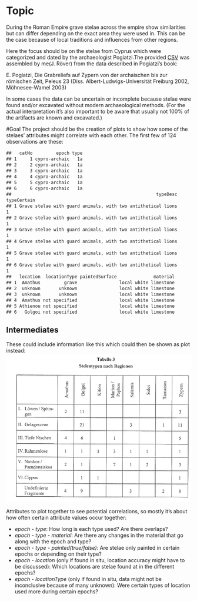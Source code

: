 # Topic

During the Roman Empire grave stelae across the empire show similarities
but can differ depending on the exact area they were used in. This can
be the case because of local traditions and influences from other
regions.

Here the focus should be on the stelae from Cyprus which were
categorized and dated by the archaeologist Pogiatzi.The provided
[CSV](StelaeCyprus.csv) was assembled by me(J. Röver) from the data
described in Pogiatzi’s book:

E. Pogiatzi, Die Grabreliefs auf Zypern von der archaischen bis zur
römischen Zeit, Peleus 23 (Diss. Albert-Ludwigs-Universität Freiburg
2002, Möhnesee-Wamel 2003)

In some cases the data can be uncertain or incomplete because stelae
were found and/or excavated without modern archaeological methods. (For
the actual interpretation it’s also important to be aware that usually
not 100% of the artifacts are known and excavated.)

\#Goal The project should be the creation of plots to show how some of
the stelaes’ attributes might correlate with each other. The first few
of 124 observations are these:

    ##   catNo         epoch type
    ## 1     1 cypro-archaic   1a
    ## 2     2 cypro-archaic   1a
    ## 3     3 cypro-archaic   1a
    ## 4     4 cypro-archaic   1a
    ## 5     5 cypro-archaic   1a
    ## 6     6 cypro-archaic   1a
    ##                                                       typeDesc typeCertain
    ## 1 Grave stelae with guard animals, with two antithetical lions           1
    ## 2 Grave stelae with guard animals, with two antithetical lions           1
    ## 3 Grave stelae with guard animals, with two antithetical lions           1
    ## 4 Grave stelae with guard animals, with two antithetical lions           1
    ## 5 Grave stelae with guard animals, with two antithetical lions           1
    ## 6 Grave stelae with guard animals, with two antithetical lions           1
    ##   location  locationType paintedSurface              material
    ## 1  Amathus         grave                local white limestone
    ## 2  unknown       unknown                local white limestone
    ## 3  unknown       unknown                local white limestone
    ## 4  Amathus not specified                local white limestone
    ## 5 Athienou not specified                local white limestone
    ## 6   Golgoi not specified                local white limestone

## Intermediates

These could include information like this which could then be shown as
plot instead: ![Stele types per region](steleTypeRegion.PNG)

Attributes to plot together to see potential correlations, so mostly
it’s about how often certain attribute values occur together:

-   *epoch - type*: How long is each type used? Are there overlaps?
-   *epoch - type - material*: Are there any changes in the material
    that go along with the epoch and type?
-   *epoch - type - painted(true/false)*: Are stelae only painted in
    certain epochs or depending on their type?
-   *epoch - location* (only if found in situ, location accuracy might
    have to be discussed): Which locations are stelae found at in the
    different epochs?
-   *epoch - locationType* (only if found in situ, data might not be
    inconclusive because of many unknown): Were certain types of
    location used more during certain epochs?
